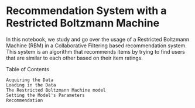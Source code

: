 # Recommendation System with a Restricted Boltzmann Machine 

In this notebook, we study and go over the usage of a Restricted Boltzmann Machine (RBM) in a Collaborative Filtering based recommendation system. This system is an algorithm that recommends items by trying to find users that are similar to each other based on their item ratings. 


Table of Contents

    Acquiring the Data
    Loading in the Data
    The Restricted Boltzmann Machine model
    Setting the Model's Parameters
    Recommendation

